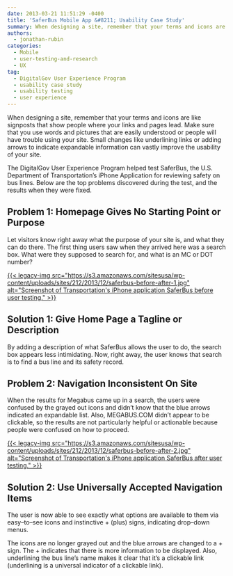 ```yaml
---
date: 2013-03-21 11:51:29 -0400
title: 'SaferBus Mobile App &#8211; Usability Case Study'
summary: When designing a site, remember that your terms and icons are like signposts that show people where your links and pages lead. Make sure that you use words and pictures that are easily understood or people will have trouble using your site. Small changes like underlining links or adding arrows to indicate expandable information can
authors:
  - jonathan-rubin
categories:
  - Mobile
  - user-testing-and-research
  - UX
tag:
  - DigitalGov User Experience Program
  - usability case study
  - usability testing
  - user experience
---
```


When designing a site, remember that your terms and icons are like signposts that show people where your links and pages lead. Make sure that you use words and pictures that are easily understood or people will have trouble using your site. Small changes like underlining links or adding arrows to indicate expandable information can vastly improve the usability of your site.

The DigitalGov User Experience Program helped test SaferBus, the U.S. Department of Transportation’s iPhone Application for reviewing safety on bus lines. Below are the top problems discovered during the test, and the results when they were fixed.

## Problem 1: Homepage Gives No Starting Point or Purpose

Let visitors know right away what the purpose of your site is, and what they can do there. The first thing users saw when they arrived here was a search box. What were they supposed to search for, and what is an MC or DOT number?

[{{< legacy-img src="https://s3.amazonaws.com/sitesusa/wp-content/uploads/sites/212/2013/12/saferbus-before-after-1.jpg" alt="Screenshot of Transportation's iPhone application SaferBus before user testing." >}}](https://s3.amazonaws.com/sitesusa/wp-content/uploads/sites/212/2013/12/saferbus-before-after-1.jpg)

## Solution 1: Give Home Page a Tagline or Description

By adding a description of what SaferBus allows the user to do, the search box appears less intimidating. Now, right away, the user knows that search is to find a bus line and its safety record.

## Problem 2: Navigation Inconsistent On Site

When the results for Megabus came up in a search, the users were confused by the grayed out icons and didn’t know that the blue arrows indicated an expandable list. Also, MEGABUS.COM didn&#8217;t appear to be clickable, so the results are not particularly helpful or actionable because people were confused on how to proceed.

[{{< legacy-img src="https://s3.amazonaws.com/sitesusa/wp-content/uploads/sites/212/2013/12/saferbus-before-after-2.jpg" alt="Screenshot of Transportation's iPhone application SaferBus after user testing." >}}](https://s3.amazonaws.com/sitesusa/wp-content/uploads/sites/212/2013/12/saferbus-before-after-2.jpg)

## Solution 2: Use Universally Accepted Navigation Items

The user is now able to see exactly what options are available to them via easy–to–see icons and instinctive + (plus) signs, indicating drop–down menus.

The icons are no longer grayed out and the blue arrows are changed to a + sign. The + indicates that there is more information to be displayed. Also, underlining the bus line&#8217;s name makes it clear that it&#8217;s a clickable link (underlining is a universal indicator of a clickable link).

 